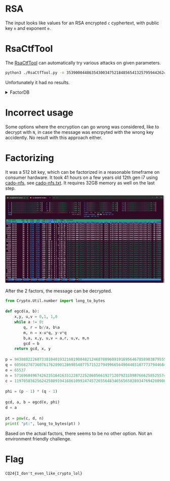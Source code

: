 # RSA

The input looks like values for an RSA encrypted `c` cyphertext, with public key `n` and exponent `e`.

# RsaCtfTool

The [RsaCtfTool](https://github.com/RsaCtfTool/RsaCtfTool) can automatically try various attacks on given parameters.


```bash
python3 ./RsaCtfTool.py -n 35390004486354300347521848565413257959442624589297688131017877221807025004928966206454752329594506530598099849274956709610488234955109039874355077958460196991750855650029096905451 -e 65537 --uncipher 34976328528100445602888072790831380493399287679380757676967266152942525578548886648293955777757882335796410272725253490310142371251759362170135820927390507970457244397459500624458
```

Unfortunately it had no results.

<details>
  <summary>FactorDB</summary>
  
The [FactorDB]() had no results during the competition, I added the factors afterwards.
  
</details>

# Incorrect usage

Some options where the encryption can go wrong was considered, like to decrypt with `N`, in case the message was encrpyted with the wrong key accidently. No result with this approach either.

# Factorizing

It was a 512 bit key, which can be factorized in a reasonable timeframe on consumer hardware. It took 41 hours on a few years old 12th gen i7 using [cado-nfs](https://cado-nfs.gitlabpages.inria.fr/), see [cado-nfs.txt](workdir/cado-nfs.txt). It requires 32GB memory as well on the last step.


![](screenshots/1.png)

After the 2 factors, the message can be decrypted.

```python
from Crypto.Util.number import long_to_bytes

def egcd(a, b):
    x,y, u,v = 0,1, 1,0
    while a != 0:
        q, r = b//a, b%a
        m, n = x-u*q, y-v*q
        b,a, x,y, u,v = a,r, u,v, m,n
        gcd = b
    return gcd, x, y

p = 94388822268733810401932168190848212468780960919169564678589038795551536041749
q = 60568278736076176289012869854077571522794996656490440310777379446843782797079
e = 65537
n = 5716968496742623516416331228722528605661927120792310987666258525574498830284283198836430550352603645400219292989985250503580573632834390794855851339251171
c = 1197050362562425809194168610992474572655648346565650289347694280900334333591569620938463679357389188065755581341607617632838824749892067214155896127335676

phi = (p - 1) * (q - 1)

gcd, a, b = egcd(e, phi)
d = a

pt = pow(c, d, n)
print( "pt:", long_to_bytes(pt) )
```

Based on the actual factors, there seems to be no other option. Not an environment friendly challenge.

# Flag

`CQ24{I_don't_even_like_crypto_lol}`